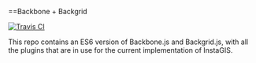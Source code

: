 ==Backbone + Backgrid 

[![Travis CI](https://travis-ci.org/InstaGIS/backbone-backgrid-js.svg?branch=master)](https://travis-ci.org/InstaGIS/backbone-backgrid-js)

This repo contains an ES6 version of Backbone.js and Backgrid.js, with all the plugins that
are in use for the current implementation of InstaGIS.
